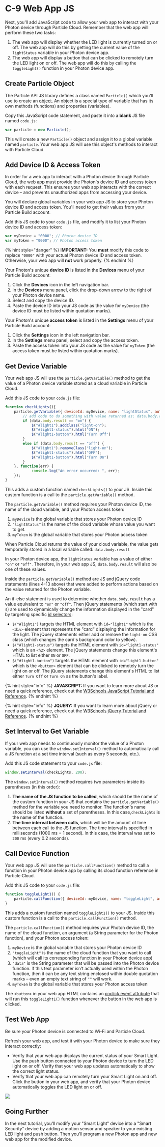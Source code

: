 # C-9 Web App JS

Next, you'll add JavaScript code to allow your web app to interact with your Photon device through Particle Cloud. Remember that the web app will perform these two tasks:

1. The web app will display whether the LED light is currently turned on or off. The web app will do this by getting the current value of the `lightStatus` variable in your Photon device app.
2. The web app will display a button that can be clicked to remotely turn the LED light on or off. The web app will do this by calling the `toggleLight()` function in your Photon device app.

## Create Particle Object <a id="create-particle-object"></a>

The Particle API JS library defines a class named `Particle()` which you'll use to create an [object](https://www.w3schools.com/js/js_objects.asp). An object is a special type of variable that has its own methods \(functions\) and properties \(variables\).

Copy this JavaScript code statement, and paste it into a **blank** JS file named `code.js`:

```javascript
var particle = new Particle();
```

This will create a new `Particle()` object and assign it to a global variable named `particle`. Your web app JS will use this object's methods to interact with Particle Cloud.

## Add Device ID & Access Token <a id="device-id-and-access-token"></a>

In order for a web app to interact with a Photon device through Particle Cloud, the web app must provide the Photon's device ID and access token with each request. This ensures your web app interacts with the correct device – and prevents unauthorized apps from accessing your device.

You will declare global variables in your web app JS to store your Photon device ID and access token. You'll need to get their values from your Particle Build account.

Add this JS code to your `code.js` file, and modify it to list your Photon device ID and access token:

```javascript
var myDevice = "0000"; // Photon device ID
var myToken = "0000"; // Photon access token
```

{% hint style="danger" %}
**IMPORTANT:** You **must** modify this code to replace `"0000"` with your actual Photon device ID and access token. Otherwise, your web app will **not** work properly.
{% endhint %}

Your Photon's unique **device ID** is listed in the **Devices** menu of your Particle Build account:

1. Click the **Devices** icon in the left navigation bar.
2. In the **Devices** menu panel, click the drop-down arrow to the right of your Photon device name.
3. Select and copy the device ID.
4. Paste the device ID into your JS code as the value for `myDevice` \(the device ID must be listed within quotation marks\).

Your Photon's unique **access token** is listed in the **Settings** menu of your Particle Build account:

1. Click the **Settings** icon in the left navigation bar.
2. In the **Settings** menu panel, select and copy the access token.
3. Paste the access token into your JS code as the value for `myToken` \(the access token must be listed within quotation marks\).

## Get Device Variable

Your web app JS will use the `particle.getVariable()` method to get the value of a Photon device variable stored as a cloud variable in Particle Cloud.

Add this JS code to your `code.js` file:

```javascript
function checkLights(){
    particle.getVariable({ deviceId: myDevice, name: "lightStatus", auth: myToken }).then(function(data) {
        // add code to do something with value returned as: data.body.result
        if (data.body.result == "on") {
            $("#light1").addClass("light-on");
            $("#light1-status").html("ON");
            $("#light1-button").html("Turn Off")
        }
        else if (data.body.result == "off") {
            $("#light1").removeClass("light-on");
            $("#light1-status").html("OFF");
            $("#light1-button").html("Turn On")
        }
    }, function(err) {
            console.log("An error occurred: ", err);
    });
}
```

This adds a custom function named `checkLights()` to your JS. Inside this custom function is a call to the `particle.getVariable()` method.

The `particle.getVariable()` method requires your Photon device ID, the name of the cloud variable, and your Photon access token:

1. `myDevice` is the global variable that stores your Photon device ID
2. `"lightStatus"` is the name of the cloud variable whose value you want to get.
3. `myToken` is the global variable that stores your Photon access token

When Particle Cloud returns the value of your cloud variable, the value gets temporarily stored in a local variable called: `data.body.result`

In your Photon device app, the `lightStatus` variable has a value of either `"on"` or `"off"`. Therefore, in your web app JS, `data.body.result` will also be one of these values.

Inside the `particle.getVariable()` method are JS and jQuery code statements \(lines 4-13 above\) that were added to perform actions based on the value returned for the Photon variable.

An if-else statement is used to determine whether `data.body.result` has a value equivalent to `"on"` or `"off"`. Then jQuery statements \(which start with `$`\) are used to dynamically change the information displayed in the "card" by targeting specific [id selectors](https://www.w3schools.com/jquery/jquery_selectors.asp):

* `$("#light1")` targets the HTML element with `id="light1"` which is the `<div>` element that represents the "card" displaying the information for the light. The jQuery statements either add or remove the `light-on` CSS class \(which changes the card's background color to yellow\).
* `$("#light1-status")` targets the HTML element with `id="light1-status"` which is an `<h2>` element. The jQuery statements change this element's HTML to list either `ON` or `OFF`.
* `$("#light1-button")` targets the HTML element with `id="light1-button"` which is the `<button>` element that can be clicked to remotely turn the light on or off. The jQuery statements change this element's HTML to list either `Turn Off` or `Turn On` as the button's label.

{% hint style="info" %}
**JAVASCRIPT:**  If you want to learn more about JS or need a quick reference, check out the [W3Schools JavaScript Tutorial and Reference](https://www.w3schools.com/js/default.asp).
{% endhint %}

{% hint style="info" %}
**JQUERY:**  If you want to learn more about jQuery or need a quick reference, check out the [W3Schools jQuery Tutorial and Reference](https://www.w3schools.com/jquery/default.asp).
{% endhint %}

## Set Interval to Get Variable

If your web app needs to continuously monitor the value of a Photon variable, you can use the `window.setInterval()` method to automatically call a JS function at a set time interval \(such as every 5 seconds, etc.\).

Add this JS code statement to your `code.js` file:

```javascript
window.setInterval(checkLights, 200);
```

The `window.setInterval()` method requires two parameters inside its parentheses \(in this order\):

1. **The name of the JS function to be called**, which should be the name of the custom function in your JS that contains the `particle.getVariable()` method for the variable you need to monitor. The function's name should be listed **without** a set of parentheses. In this case,`checkLights` is the name of the function.
2. **The time interval between calls**, which will be the amount of time between each call to the JS function. The time interval is specified in milliseconds \(1000 ms = 1 second\). In this case, the interval was set to `200` ms \(every 0.2 seconds\).

## Call Device Function

Your web app JS will use the `particle.callFunction()` method to call a function in your Photon device app by calling its cloud function reference in Particle Cloud.

Add this JS code to your `code.js` file:

```javascript
function toggleLight1() {
    particle.callFunction({ deviceId: myDevice, name: "toggleLight", argument: "data", auth: myToken });
}
```

This adds a custom function named `toggleLight1()` to your JS. Inside this custom function is a call to the `particle.callFunction()` method.

The `particle.callFunction()` method requires your Photon device ID, the name of the cloud function, an argument \(a String parameter for the Photon function\), and your Photon access token:

1. `myDevice` is the global variable that stores your Photon device ID
2. `"toggleLight"` is the name of the cloud function that you want to call \(which will call its corresponding function in your Photon device app\)
3. `"data"` is the String parameter that will be passed into the Photon device function. If this text parameter isn't actually used within the Photon function, then it can be any text string enclosed within double quotation marks – even an empty text string of `""` will work.
4. `myToken` is the global variable that stores your Photon access token

The `<button>` in your web app HTML contains an [onclick event attribute](https://www.w3schools.com/tags/ev_onclick.asp) that will run this `toggleLight1()` function whenever the button in the web app is clicked.

## Test Web App

Be sure your Photon device is connected to Wi-Fi and Particle Cloud.

Refresh your web app, and test it with your Photon device to make sure they interact correctly:

* Verify that your web app displays the current status of your Smart Light. Use the push button connected to your Photon device to turn the LED light on or off. Verify that your web app updates automatically to show the correct light status.
* Verify that your web app can remotely turn your Smart Light on and off. Click the button in your web app, and verify that your Photon device automatically toggles the LED light on or off.

![](../../.gitbook/assets/smart-light-web-app-on.png)

## Going Further

In the next tutorial, you'll modify your "Smart Light" device into a "Smart Security" device by adding a motion sensor and speaker to your existing LED light and push button. Then you'll program a new Photon app and new web app for the modified device.

